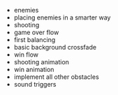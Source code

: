 - enemies
- placing enemies in a smarter way
- shooting
- game over flow
- first balancing
- basic background crossfade
- win flow
- shooting animation
- win animation
- implement all other obstacles
- sound triggers
